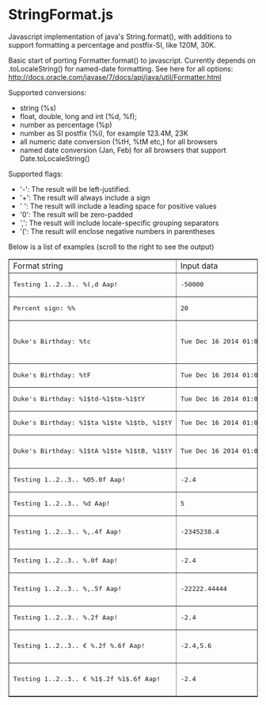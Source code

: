 # StringFormat.js

Javascript implementation of java's String.format(), with additions to support formatting a percentage and postfix-SI, like 120M, 30K. 

Basic start of porting Formatter.format() to javascript. Currently depends on .toLocaleString() for named-date formatting. See here for all options: http://docs.oracle.com/javase/7/docs/api/java/util/Formatter.html

Supported conversions:

- string (%s)
- float, double, long and int (%d, %f); 
- number as percentage (%p)
- number as SI postfix (%i), for example 123.4M, 23K 
- all numeric date conversion (%tH, %tM etc,) for all browsers
- named date conversion (Jan, Feb) for all browsers that support Date.toLocaleString()

Supported flags:

- '-': 	The result will be left-justified. 
- '+':  The result will always include a sign 
- ' ':  The result will include a leading space for positive values 
- '0': 	The result will be zero-padded 
- ',':  The result will include locale-specific grouping separators
- '(':  The result will enclose negative numbers in parentheses 

Below is a list of examples (scroll to the right to see the output) 

<table border="1"><tbody><tr><td>Format string</td><td>Input data</td><td>Formatted</td></tr><tr><td><pre>Testing 1..2..3.. %(,d Aap!</pre></td><td><pre>-50000</pre></td><td>Testing 1..2..3.. (50,000) Aap!</td></tr><tr><td><pre>Percent sign: %%</pre></td><td><pre>20</pre></td><td>Percent sign: %</td></tr><tr><td><pre>Duke's Birthday: %tc</pre></td><td><pre>Tue Dec 16 2014 01:00:00 GMT+0100 (CET)</pre></td><td>Duke's Birthday: Tue Dec 16 01:00:00 GMT+1 2014</td></tr><tr><td><pre>Duke's Birthday: %tF</pre></td><td><pre>Tue Dec 16 2014 01:00:00 GMT+0100 (CET)</pre></td><td>Duke's Birthday: 2014-12-16</td></tr><tr><td><pre>Duke's Birthday: %1$td-%1$tm-%1$tY</pre></td><td><pre>Tue Dec 16 2014 01:00:00 GMT+0100 (CET)</pre></td><td>Duke's Birthday: 16-12-2014</td></tr><tr><td><pre>Duke's Birthday: %1$ta %1$te %1$tb, %1$tY</pre></td><td><pre>Tue Dec 16 2014 01:00:00 GMT+0100 (CET)</pre></td><td>Duke's Birthday: Tue 16 Dec, 2014</td></tr><tr><td><pre>Duke's Birthday: %1$tA %1$te %1$tB, %1$tY</pre></td><td><pre>Tue Dec 16 2014 01:00:00 GMT+0100 (CET)</pre></td><td>Duke's Birthday: Tuesday 16 December, 2014</td></tr><tr><td><pre>Testing 1..2..3.. %05.0f Aap!</pre></td><td><pre>-2.4</pre></td><td>Testing 1..2..3.. -00002 Aap!</td></tr><tr><td><pre>Testing 1..2..3.. %d Aap!</pre></td><td><pre>5</pre></td><td>Testing 1..2..3.. 5 Aap!</td></tr><tr><td><pre>Testing 1..2..3.. %,.4f Aap!</pre></td><td><pre>-2345238.4</pre></td><td>Testing 1..2..3.. -2,345,238.4000 Aap!</td></tr><tr><td><pre>Testing 1..2..3.. %.0f Aap!</pre></td><td><pre>-2.4</pre></td><td>Testing 1..2..3.. -2 Aap!</td></tr><tr><td><pre>Testing 1..2..3.. %,.5f Aap!</pre></td><td><pre>-22222.44444</pre></td><td>Testing 1..2..3.. -22,222.44444 Aap!</td></tr><tr><td><pre>Testing 1..2..3.. %.2f Aap!</pre></td><td><pre>-2.4</pre></td><td>Testing 1..2..3.. -2.40 Aap!</td></tr><tr><td><pre>Testing 1..2..3.. € %.2f %.6f Aap!</pre></td><td><pre>-2.4,5.6</pre></td><td>Testing 1..2..3.. € -2.40 -2.400000 Aap!</td></tr><tr><td><pre>Testing 1..2..3.. € %1$.2f %1$.6f Aap!</pre></td><td><pre>-2.4</pre></td><td>Testing 1..2..3.. € -2.40 -2.400000 Aap!</td></tr></tbody></table>

